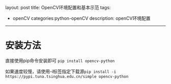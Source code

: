 layout: post
title: OpenCV环境配置和基本示范
tags:
- openCV
categories:python-openCV
description: openCV环境配置
---

# 安装方法
直接使用pip命令安装即可
`pip install opencv-python`

如果速度较慢，请使用-i标签指定下载源`pip install -i https://pypi.tuna.tsinghua.edu.cn/simple opencv-python`
